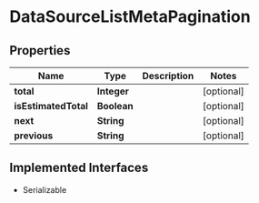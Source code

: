 

# DataSourceListMetaPagination


## Properties

Name | Type | Description | Notes
------------ | ------------- | ------------- | -------------
**total** | **Integer** |  |  [optional]
**isEstimatedTotal** | **Boolean** |  |  [optional]
**next** | **String** |  |  [optional]
**previous** | **String** |  |  [optional]


## Implemented Interfaces

* Serializable


